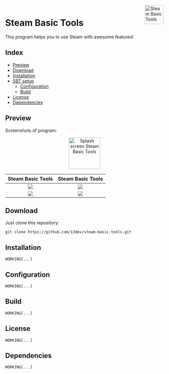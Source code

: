 <img src="http://i.imgur.com/nDzId69.png" alt="Steam Basic Tools" title="SBT" align="right" height="60" />


Steam Basic Tools
======================

This program helps you to use Steam with awesome features!


## Index
- [Preview](#preview)
- [Download](#download)
- [Installation](#installation)
- [SBT setup](#setup)
    - [Configuration](#configuration)
    - [Build](#build)
- [License](#license)
- [Dependencies](#dependencies)


## Preview
Screenshots of program:
<p align="center">
    <img src="https://image.prntscr.com/image/nIAwVg3kR-a1s_8erApQZQ.png" alt="Splash screen Steam Basic Tools" title="SBT" height="100" />
</p>


Steam Basic Tools          |  Steam Basic Tools
:-------------------------:|:-------------------------:
![](http://i.imgur.com/C5cuwwZ.png)  |  ![](http://i.imgur.com/XMIsmdD.png)
![](http://i.imgur.com/XMIsmdD.png)  |  ![](http://i.imgur.com/yXabDUD.png)

## Download
Just clone this repository:

```
git clone https://github.com/13dev/steam-basic-tools.git
```

## Installation

```
WORKING[...]
```

## Configuration

```
WORKING[...]
```

## Build

```
WORKING[...]
```

## License

```
WORKING[...]
```

## Dependencies

```
WORKING[...]
```

